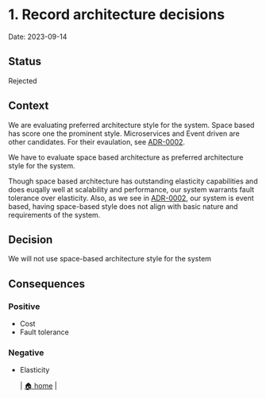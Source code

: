 # 1. Record architecture decisions

Date: 2023-09-14

## Status

Rejected

## Context

We are evaluating preferred architecture style for the system. Space based has score one the prominent style. Microservices and Event driven are other candidates. For their evaulation, see [ADR-0002](/doc/adr/0002-arch-style-microservices-vs-event-driven.md). 

We have to evaluate space based architecture as preferred architecture style for the system.

Though space based architecture has outstanding elasticity capabilities and does euqally well at scalability and performance, our system warrants fault tolerance over elasticity. Also, as we see in [ADR-0002](/doc/adr/0002-arch-style-microservices-vs-event-driven.md), our system is event based, having space-based style does not align with basic nature and requirements of the system. 

## Decision

We will not use space-based architecture style for the system

## Consequences

### Positive

- Cost
- Fault tolerance

### Negative

- Elasticity

    | [🏠 home](../../README.md#adr) |
